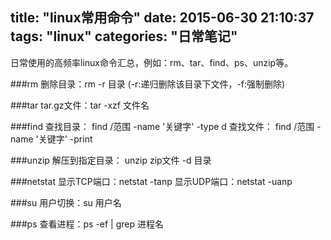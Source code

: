 title: "linux常用命令"
date: 2015-06-30 21:10:37
tags: "linux"
categories: "日常笔记"
---

日常使用的高频率linux命令汇总，例如：rm、tar、find、ps、unzip等。
<!-- more -->

###rm
	删除目录：rm -r 目录 (-r:递归删除该目录下文件，-f:强制删除)

###tar
	tar.gz文件：tar -xzf 文件名

###find
	查找目录： find /范围 -name '关键字' -type d
	查找文件： find /范围 -name '关键字' -print

###unzip
	解压到指定目录： unzip zip文件 -d 目录

###netstat
	显示TCP端口：netstat -tanp
	显示UDP端口：netstat -uanp

###su
	用户切换：su 用户名

###ps
	查看进程：ps -ef | grep 进程名